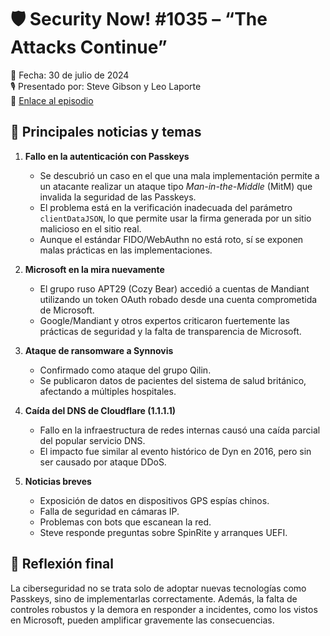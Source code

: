 # 🛡️ Security Now! #1035 – “The Attacks Continue”  
📅 Fecha: 30 de julio de 2024  
🎙️ Presentado por: Steve Gibson y Leo Laporte  
🔗 [Enlace al episodio](https://www.grc.com/sn/sn-1035.htm)  

## 📰 Principales noticias y temas

1. **Fallo en la autenticación con Passkeys**
   - Se descubrió un caso en el que una mala implementación permite a un atacante realizar un ataque tipo *Man-in-the-Middle* (MitM) que invalida la seguridad de las Passkeys.
   - El problema está en la verificación inadecuada del parámetro `clientDataJSON`, lo que permite usar la firma generada por un sitio malicioso en el sitio real.
   - Aunque el estándar FIDO/WebAuthn no está roto, sí se exponen malas prácticas en las implementaciones.

2. **Microsoft en la mira nuevamente**
   - El grupo ruso APT29 (Cozy Bear) accedió a cuentas de Mandiant utilizando un token OAuth robado desde una cuenta comprometida de Microsoft.
   - Google/Mandiant y otros expertos criticaron fuertemente las prácticas de seguridad y la falta de transparencia de Microsoft.

3. **Ataque de ransomware a Synnovis**
   - Confirmado como ataque del grupo Qilin.
   - Se publicaron datos de pacientes del sistema de salud británico, afectando a múltiples hospitales.

4. **Caída del DNS de Cloudflare (1.1.1.1)**
   - Fallo en la infraestructura de redes internas causó una caída parcial del popular servicio DNS.
   - El impacto fue similar al evento histórico de Dyn en 2016, pero sin ser causado por ataque DDoS.

5. **Noticias breves**
   - Exposición de datos en dispositivos GPS espías chinos.
   - Falla de seguridad en cámaras IP.
   - Problemas con bots que escanean la red.
   - Steve responde preguntas sobre SpinRite y arranques UEFI.

## 🧠 Reflexión final
La ciberseguridad no se trata solo de adoptar nuevas tecnologías como Passkeys, sino de implementarlas correctamente. Además, la falta de controles robustos y la demora en responder a incidentes, como los vistos en Microsoft, pueden amplificar gravemente las consecuencias.

